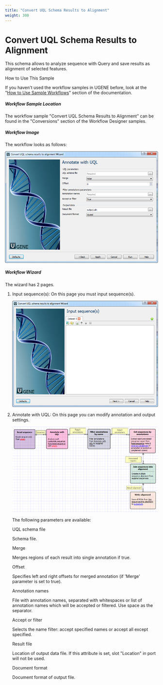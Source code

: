 ```yaml
---
title: "Convert UQL Schema Results to Alignment"
weight: 300
---
```



# Convert UQL Schema Results to Alignment

This schema allows to analyze sequence with Query and save results as alignment of selected features.

How to Use This Sample

If you haven't used the workflow samples in UGENE before, look at the "[How to Use Sample Workflows](../../introduction/how-to-use-sample-workflows)" section of the documentation.

##### Workflow Sample Location

The workflow sample "Convert UQL Schema Results to Alignment" can be found in the "Conversions" section of the Workflow Designer samples.

##### Workflow Image

The workflow looks as follows:


![](/images/65930255/65930256.png)

##### Workflow Wizard

The wizard has 2 pages.

1.  Input sequence(s): On this page you must input sequence(s).


    ![](/images/65930255/65930257.png)

2.  Annotate with UQL: On this page you can modify annotation and output settings.


    ![](/images/65930255/65930258.png)

    The following parameters are available:

    UQL schema file

    Schema file.

    Merge

    Merges regions of each result into single annotation if true.

    Offset

    Specifies left and right offsets for merged annotation (if 'Merge' parameter is set to true).

    Annotation names

    File with annotation names, separated with whitespaces or list of annotation names which will be accepted or filtered. Use space as the separator.

    Accept or filter

    Selects the name filter: accept specified names or accept all except specified.

    Result file

    Location of output data file. If this attribute is set, slot "Location" in port will not be used.

    Document format

    Document format of output file.

